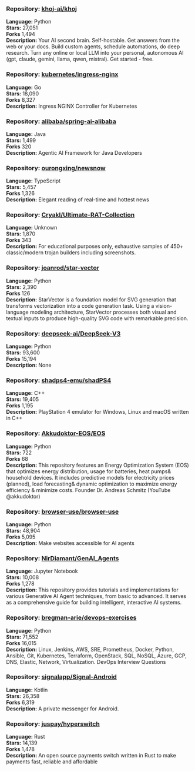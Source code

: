 ### **Repository:** [khoj-ai/khoj](https://github.com/khoj-ai/khoj)  

**Language:** Python  
**Stars:** 27,051  
**Forks** 1,494  
**Description:** Your AI second brain. Self-hostable. Get answers from the web or your docs. Build custom agents, schedule automations, do deep research. Turn any online or local LLM into your personal, autonomous AI (gpt, claude, gemini, llama, qwen, mistral). Get started - free.  

### **Repository:** [kubernetes/ingress-nginx](https://github.com/kubernetes/ingress-nginx)  

**Language:** Go  
**Stars:** 18,090  
**Forks** 8,327  
**Description:** Ingress NGINX Controller for Kubernetes  

### **Repository:** [alibaba/spring-ai-alibaba](https://github.com/alibaba/spring-ai-alibaba)  

**Language:** Java  
**Stars:** 1,499  
**Forks** 320  
**Description:** Agentic AI Framework for Java Developers  

### **Repository:** [ourongxing/newsnow](https://github.com/ourongxing/newsnow)  

**Language:** TypeScript  
**Stars:** 5,457  
**Forks** 1,326  
**Description:** Elegant reading of real-time and hottest news  

### **Repository:** [Cryakl/Ultimate-RAT-Collection](https://github.com/Cryakl/Ultimate-RAT-Collection)  

**Language:** Unknown  
**Stars:** 1,870  
**Forks** 343  
**Description:** For educational purposes only, exhaustive samples of 450+ classic/modern trojan builders including screenshots.  

### **Repository:** [joanrod/star-vector](https://github.com/joanrod/star-vector)  

**Language:** Python  
**Stars:** 2,390  
**Forks** 126  
**Description:** StarVector is a foundation model for SVG generation that transforms vectorization into a code generation task. Using a vision-language modeling architecture, StarVector processes both visual and textual inputs to produce high-quality SVG code with remarkable precision.  

### **Repository:** [deepseek-ai/DeepSeek-V3](https://github.com/deepseek-ai/DeepSeek-V3)  

**Language:** Python  
**Stars:** 93,600  
**Forks** 15,194  
**Description:** None  

### **Repository:** [shadps4-emu/shadPS4](https://github.com/shadps4-emu/shadPS4)  

**Language:** C++  
**Stars:** 19,405  
**Forks** 1,195  
**Description:** PlayStation 4 emulator for Windows, Linux and macOS written in C++  

### **Repository:** [Akkudoktor-EOS/EOS](https://github.com/Akkudoktor-EOS/EOS)  

**Language:** Python  
**Stars:** 722  
**Forks** 68  
**Description:** This repository features an Energy Optimization System (EOS) that optimizes energy distribution, usage for batteries, heat pumps& household devices. It includes predictive models for electricity prices (planned), load forecasting& dynamic optimization to maximize energy efficiency & minimize costs. Founder Dr. Andreas Schmitz (YouTube @akkudoktor)  

### **Repository:** [browser-use/browser-use](https://github.com/browser-use/browser-use)  

**Language:** Python  
**Stars:** 48,904  
**Forks** 5,095  
**Description:** Make websites accessible for AI agents  

### **Repository:** [NirDiamant/GenAI_Agents](https://github.com/NirDiamant/GenAI_Agents)  

**Language:** Jupyter Notebook  
**Stars:** 10,008  
**Forks** 1,278  
**Description:** This repository provides tutorials and implementations for various Generative AI Agent techniques, from basic to advanced. It serves as a comprehensive guide for building intelligent, interactive AI systems.  

### **Repository:** [bregman-arie/devops-exercises](https://github.com/bregman-arie/devops-exercises)  

**Language:** Python  
**Stars:** 71,552  
**Forks** 16,015  
**Description:** Linux, Jenkins, AWS, SRE, Prometheus, Docker, Python, Ansible, Git, Kubernetes, Terraform, OpenStack, SQL, NoSQL, Azure, GCP, DNS, Elastic, Network, Virtualization. DevOps Interview Questions  

### **Repository:** [signalapp/Signal-Android](https://github.com/signalapp/Signal-Android)  

**Language:** Kotlin  
**Stars:** 26,358  
**Forks** 6,319  
**Description:** A private messenger for Android.  

### **Repository:** [juspay/hyperswitch](https://github.com/juspay/hyperswitch)  

**Language:** Rust  
**Stars:** 14,139  
**Forks** 1,478  
**Description:** An open source payments switch written in Rust to make payments fast, reliable and affordable  

